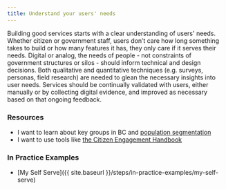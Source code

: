 ```yaml
---
title: Understand your users' needs
---
```


Building good services starts with a clear understanding of users' needs. Whether citizen or government staff, users don’t care how long something takes to build or how many features it has, they only care if it serves their needs. Digital or analog, the needs of people - not constraints of government structures or silos - should inform technical and design decisions. Both qualitative and quantitative techniques (e.g. surveys, personas, field research) are needed to glean the necessary insights into user needs. Services should be continually validated with users, either manually or by collecting digital evidence, and improved as necessary based on that ongoing feedback.

### Resources

* I want to learn about key groups in BC and [population segmentation](https://www2.gov.bc.ca/assets/gov/government/services-for-government-and-broader-public-sector/information-technology-services/standards-files/bc_mtic_-_target_segment_thumbnail_sketch-_2015_06_30.pdf)
* I want to use tools like [the Citizen Engagement Handbook](https://www2.gov.bc.ca/gov/content/governments/services-for-government/service-experience-digital-delivery/citizen-engagement/ce-handbook)

### In Practice Examples

* [My Self Serve]({{ site.baseurl }}/steps/in-practice-examples/my-self-serve)
